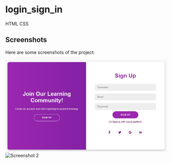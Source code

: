 # login_sign_in
HTML CSS

## Screenshots

Here are some screenshots of the project:

![Screenshot 1](1.JPG)
![Screenshot 2](2.png)
